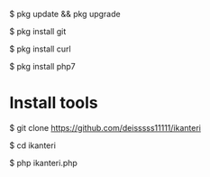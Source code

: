 $ pkg update && pkg upgrade

$ pkg install git

$ pkg install curl

$ pkg install php7

# Install tools
$ git clone https://github.com/deisssss11111/ikanteri

$ cd ikanteri

$ php ikanteri.php








